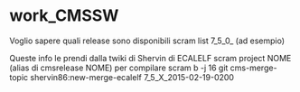 # work_CMSSW
Voglio sapere quali release sono disponibili
scram list 7_5_0_ (ad esempio)


Queste info le prendi dalla twiki di Shervin di ECALELF
scram project NOME (alias di cmsrelease NOME)
per compilare scram b -j 16
git cms-merge-topic shervin86:new-merge-ecalelf
7_5_X_2015-02-19-0200

